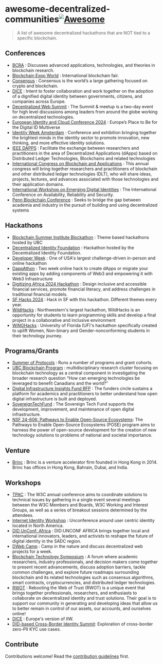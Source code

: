 # awesome-decentralized-communities[![Awesome](https://awesome.re/badge.svg)](https://awesome.re)

> A list of awesome decentralized hackathons that are NOT tied to a specific blockchain.

## Conferences

- [BCRA](https://conf.researchr.org/home/bcra-2024) : Discusses advanced
  applications, technologies, and theories in blockchain research.
- [Blockchain Expo World](https://blockchainexpoworld.com/en/) : International
  blockchain fair.
- [Consensus](https://consensus2024.coindesk.com/) : Consensus is the world’s a
  large gathering focused on crypto and blockchain.
- [DICE](https://diceurope.org/) : Intent to foster collaboration and work
  together on the adoption of a dignified digital identity between governments,
  citizens, and companies across Europe.
- [Decentralized Web Summit](https://indieweb.org/Decentralized_Web_Summit) :
  The Summit & meetup is a two-day event for high level discussions among
  leaders from around the globe working on decentralized technologies.
- [European Identity and Cloud Conference
2024](https://www.kuppingercole.com/events/eic2024) : Europe’s Place to Be for
the Digital ID Multiverse
- [Identity Week Amsterdam](https://www.terrapinn.com/exhibition/identity-week/index.stm) :  Conference and exhibition bringing together the brightest minds in the identity sector to promote innovation, new thinking, and more effective identity solutions.
- [IEEE DAPPS](https://ieeedapps.com/) : Facilitate the exchange between
  researchers and practitioners in the area of Decentralized Applications
  (dApps) based on Distributed Ledger Technologies, Blockchains and related
  technologies
- [International Congress on Blockchain and
  Applications](https://www.blockchain-congress.net/) : This annual congress
  will bring together researchers and practitioners of blockchain and other
  distributed ledger technologies (DLT), who will share ideas, projects,
  lectures, and advances associated with those technologies and their
  application domains.
- [International Workshop on Emerging Digital Identities](https://www.ares-conference.eu) : The International Conference on Availability, Reliability and Security.
- [Penn Blockchain Conference](https://www.pennblockchain.com/) : Seeks to
  bridge the gap between academia and industry in the pursuit of building and
  using decentralized systems

## Hackathons

- [Blockchain Summer Institute
  Blockathon](https://blockchain.ubc.ca/blockchain-summer-institute-blockathon-2023) :
  Theme based hackathons hosted by UBC
- [Decentralized Identity Foundation](https://difhackathon.devpost.com/) :
  Hackathon hosted by the Decentralized Identity Foundation.
- [Developer Week](https://developerweek-2024-hackathon.devpost.com/) : One of
  USA's largest challenge-driven in-person and online hackathon
- [DappAthon](https://dapp-a-thon.devpost.com/) : Two week online hack to create
  dApps or migrate your existing apps by adding components of Web3 and
  empowering it with Web3 Infrastructure
- [Digitizing Africa 2024 Hackathon](https://africadigitrans.com/hackathon/) :
  Design inclusive and accessible financial services, promote financial
  literacy, and address challenges in traditional financial models.
- [SF Hacks 2024](https://sfhacks.io/) : Hack in SF with this hackathon.
  Different themes every year.
- [WildHacks](https://www.wildhacks.net/) : Northwestern's largest hackathon,
  WildHacks is an opportunity for students to learn programming skills and
  develop a final project in a collaborative and inclusive environment
- [WiNGHacks](https://www.winghacks.com/) : University of Florida (UF)'s
  hackathon specifically created to uplift Women, Non-binary and
  Gender-nonconforming students in their technology journey.

## Programs/Grants

- [Summer of Protocols](https://summerofprotocols.com/) : Runs a number of
  programs and grant cohorts.
- [UBC Blockchain Program](https://blockchain.ubc.ca/) : multidisciplinary
  research cluster focusing on blockchain technology as a central component in
  investigating the broader research question “How can emerging technologies be
  leveraged to benefit Canadians and the world?”
- [Digital Infrastructure Insights Fund RFP](https://fordfoundation.forms.fm/2024-digital-infrastructure-insights-fund-rfp/forms/9861) : The funders circle sustains a platform for academics and practitioners to better understand how open digital infrastructure is built and deployed. 
- [SovereignTechFund](https://www.sovereigntechfund.de/) : The Sovereign Tech Fund supports the development, improvement, and maintenance of open digital infrastructure.
- [NSF 24-606: Pathways to Enable Open-Source Ecosystems](https://new.nsf.gov/funding/opportunities/pose-pathways-enable-open-source-ecosystems/nsf24-606/solicitation): The Pathways to Enable Open-Source Ecosystems (POSE) program aims to harness the power of open-source development for the creation of new technology solutions to problems of national and societal importance.
## Venture 

- [Brinc](https://www.brinc.io/) : Brinc is a venture accelerator firm founded
  in Hong Kong in 2014. Brinc has offices in Hong Kong, Bahrain, Dubai, and
  India.

## Workshops

- [TPAC](https://www.w3.org/news-events/w3c-tpac/) : The W3C annual conference aims to coordinate solutions to technical issues by gathering in a single event several meetings between the W3C Members and Boards, W3C Working and Interest Groups, as well as a series of breakout sessions determined by the attendees.
- [Internet Identity Workshop](https://internetidentityworkshop.com/) :
  Unconference around user centric identity located in North America.
- [DID UnConf: Africa](https://didunconf.africa/) : DID:UNCONF AFRICA brings together local and international innovators, leaders, and activists to reshape the future of digital identity in the SADC region.
- [DWeb Camp](https://dwebcamp.org/) : Camp in the nature and discuss
  decentralized web projects for a week. 
- [Blockchain Technology Symposium](https://bts23.encs.concordia.ca/) : A forum
  where academic researchers, industry professionals, and decision makers come
  together to present recent advancements, discuss adoption barriers, tackle
  common challenges, and explore future roadmaps surrounding blockchain and its
  related technologies such as consensus algorithms, smart contracts,
  cryptocurrencies, and distributed ledger technologies.
- [RWOT](https://www.weboftrust.info) : Rebooting the Web of Trust (RWOT) is a unique event that brings together professionals,
  researchers, and enthusiasts to collaborate on decentralized identity and trust solutions. Their goal is to support our community
  in generating and developing ideas that allow us to better remain in control of our assets, our accounts, and ourselves online!
- [DICE](https://diceurope.org/) : Europe's version of IIW. 
- [DID-based Cross-Border Identity Summit](https://www.eventbrite.hk/e/did-based-cross-border-identity-summit-hong-kong-tickets-1064080887579): Exploration of cross-border zero-PII KYC use cases.

## Contribute

Contributions welcome! Read the [contribution guidelines](contributing.md) first.
